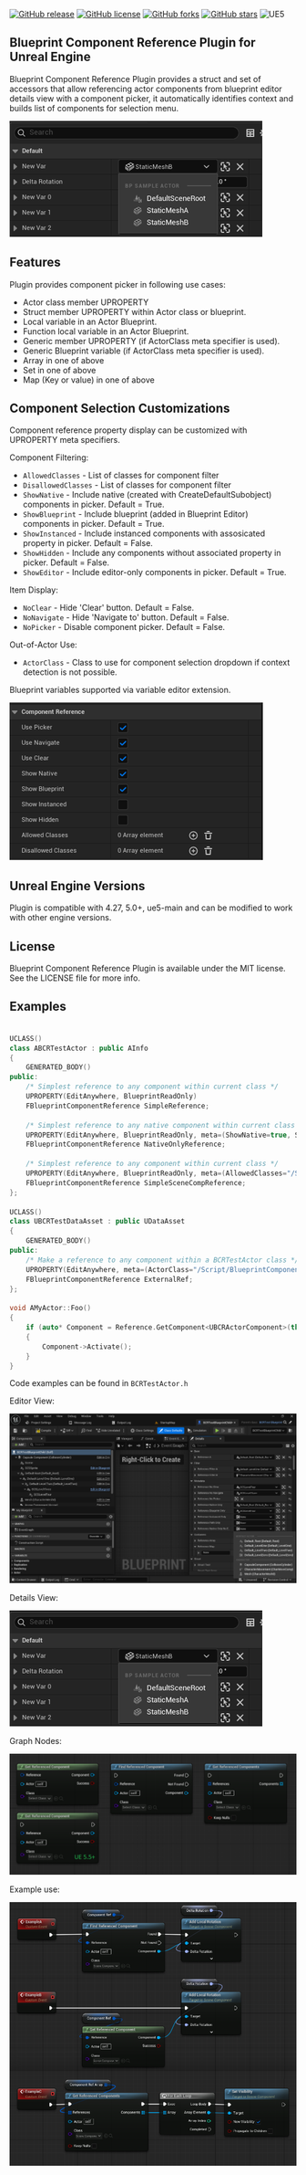[![GitHub release](https://img.shields.io/github/release/aquanox/BlueprintComponentReferencePlugin.svg)](https://github.com/aquanox/BlueprintComponentReferencePlugin/releases)
[![GitHub license](https://img.shields.io/github/license/aquanox/BlueprintComponentReferencePlugin)](https://github.com/aquanox/BlueprintComponentReferencePlugin/blob/main/LICENSE)
[![GitHub forks](https://img.shields.io/github/forks/aquanox/BlueprintComponentReferencePlugin)](https://github.com/aquanox/BlueprintComponentReferencePlugin/network)
[![GitHub stars](https://img.shields.io/github/stars/aquanox/BlueprintComponentReferencePlugin)](https://github.com/aquanox/BlueprintComponentReferencePlugin/stargazers)
![UE5](https://img.shields.io/badge/UE5-5.0+-lightgrey)

## Blueprint Component Reference Plugin for Unreal Engine

Blueprint Component Reference Plugin provides a struct and set of accessors that allow referencing actor components from blueprint editor details view with a component picker, it automatically identifies context and builds list of components for selection menu. 

![](Images/BCR-Quick.png)

## Features

Plugin provides component picker in following use cases:
 * Actor class member UPROPERTY 
 * Struct member UPROPERTY within Actor class or blueprint.
 * Local variable in an Actor Blueprint.
 * Function local variable in an Actor Blueprint.
 * Generic member UPROPERTY (if ActorClass meta specifier is used).
 * Generic Blueprint variable (if ActorClass meta specifier is used).
 * Array in one of above
 * Set in one of above
 * Map (Key or value) in one of above
 
## Component Selection Customizations

Component reference property display can be customized with UPROPERTY meta specifiers.
 
Component Filtering:
 * `AllowedClasses` - List of classes for component filter
 * `DisallowedClasses` - List of classes for component filter
 * `ShowNative` - Include native (created with CreateDefaultSubobject) components in picker. Default = True.
 * `ShowBlueprint` - Include blueprint (added in Blueprint Editor) components in picker. Default = True.
 * `ShowInstanced` - Include instanced components with assosicated property in picker. Default = False.
 * `ShowHidden` - Include any components without associated property in picker. Default = False.
 * `ShowEditor` - Include editor-only components in picker. Default = True.

Item Display: 
 * `NoClear` - Hide 'Clear' button. Default = False.
 * `NoNavigate` - Hide 'Navigate to' button. Default = False.
 * `NoPicker` - Disable component picker. Default = False.

Out-of-Actor Use:
* `ActorClass` - Class to use for component selection dropdown if context detection is not possible.

Blueprint variables supported via variable editor extension.

![](Images/BCR-Variable.png)
 
 
## Unreal Engine Versions

Plugin is compatible with 4.27, 5.0+, ue5-main and can be modified to work with other engine versions.

## License

Blueprint Component Reference Plugin is available under the MIT license. See the LICENSE file for more info.

## Examples

```c++

UCLASS()
class ABCRTestActor : public AInfo
{
	GENERATED_BODY()
public:
    /* Simplest reference to any component within current class */
    UPROPERTY(EditAnywhere, BlueprintReadOnly)
    FBlueprintComponentReference SimpleReference;
    
    /* Simplest reference to any native component within current class */
    UPROPERTY(EditAnywhere, BlueprintReadOnly, meta=(ShowNative=true, ShowBlueprint=false))
    FBlueprintComponentReference NativeOnlyReference;
    
    /* Simplest reference to any component within current class */
    UPROPERTY(EditAnywhere, BlueprintReadOnly, meta=(AllowedClasses="/Script/Engine.SceneComponent"))
    FBlueprintComponentReference SimpleSceneCompReference;
};

UCLASS()
class UBCRTestDataAsset : public UDataAsset
{
	GENERATED_BODY()
public:
    /* Make a reference to any component within a BCRTestActor class */
    UPROPERTY(EditAnywhere, meta=(ActorClass="/Script/BlueprintComponentReferenceTests.BCRTestActor"))
    FBlueprintComponentReference ExternalRef;
};

void AMyActor::Foo()
{
    if (auto* Component = Reference.GetComponent<UBCRActorComponent>(this))
    {
        Component->Activate();
    }
}

```

Code examples can be found in `BCRTestActor.h`

Editor View:

![](Images/BCR-Large.png)

Details View:

![](Images/BCR-Quick.png)

Graph Nodes:

![](Images/BCR-Nodes.png)

Example use:

![](Images/BCR-Hello.png)



